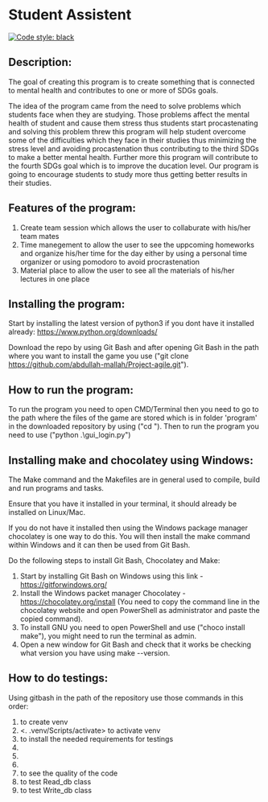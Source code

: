 Student Assistent
=============

[![Code style: black](https://img.shields.io/badge/code%20style-black-000000.svg)](https://github.com/psf/black)

Description:
------------
The goal of creating this program is to create something that is connected to mental health and contributes to one or more of SDGs goals.

The idea of the program came from the need to solve problems which students face when they are studying.
Those problems affect the mental health of student and cause them stress thus students start procastenating and solving this problem threw this program will help student overcome some of the difficulties which they face in their studies thus minimizing the stress level and avoiding procastenation thus contributing to the third SDGs to make a better mental health.
Further more this program will contribute to the fourth SDGs goal which is to improve the ducation level. Our program is going to encourage students to study more thus getting better results in their studies.

Features of the program:
------------------------
1. Create team session which allows the user to collaburate with his/her team mates
2. Time manegement to allow the user to see the uppcoming homeworks and organize his/her time for the day either by using a personal time organizer or using pomodoro to avoid procrastenation
3. Material place to allow the user to see all the materials of his/her lectures in one place

Installing the program:
--------------------
Start by installing the latest version of python3 if you dont have it installed already:
https://www.python.org/downloads/

Download the repo by using Git Bash and after opening Git Bash in the path where you want to install the game
you use ("git clone <https://github.com/abdullah-mallah/Project-agile.git>").

How to run the program:
-----------------------
To run the program you need to open CMD/Terminal then you need to go to the path where the files of the game are stored which is in
folder 'program' in the downloaded repository by using ("cd <path>"). Then to run the program you need to use ("python .\gui_login.py")

Installing make and chocolatey using Windows:
---------------------------------------------
The Make command and the Makefiles are in general used to compile, build and run programs and tasks.

Ensure that you have it installed in your terminal, it should already be installed on Linux/Mac.

If you do not have it installed then using the Windows package manager chocolatey is one way to do this. 
You will then install the make command within Windows and it can then be used from Git Bash.

Do the following steps to install Git Bash, Chocolatey and Make:

1. Start by installing Git Bash on Windows using this link - https://gitforwindows.org/
2. Install the Windows packet manager Chocolatey - https://chocolatey.org/install
(You need to copy the command line in the chocolatey website and open PowerShell as administrator and paste the copied command).
3. To install GNU you need to open PowerShell and use ("choco install make"), you might need to run the terminal as admin.
4. Open a new window for Git Bash and check that it works be checking what version you have using make --version.

How to do testings:
-------------------
Using gitbash in the path of the repository use those commands in this order:
1. <make venv> to create venv
2. <. .venv/Scripts/activate> to activate venv
3. <make install-requirements> to install the needed requirements for testings
4. <make install-toml>
5. <make build-toml>
6. <make install-mysql>
7. <make randon-cc> to see the quality of the code
8. <make coverage-read> to test Read_db class
9. <make coverage-write> to test Write_db class
